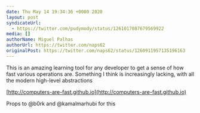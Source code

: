 ```yaml
---
date: Thu May 14 19:34:36 +0000 2020
layout: post
syndicateUrl:
  - https://twitter.com/pudymody/status/1261017087679569922
media: []
authorName: Miguel Palhas
authorUrl: https://twitter.com/naps62
originalPost: https://twitter.com/naps62/status/1260911957135196163
---
```

This is an amazing learning tool for any developer to get a sense of how fast various operations are. Something I think is increasingly lacking, with all the modern high-level abstractions

[http://computers-are-fast.github.io](http://computers-are-fast.github.io)

Props to @b0rk and @kamalmarhubi for this

